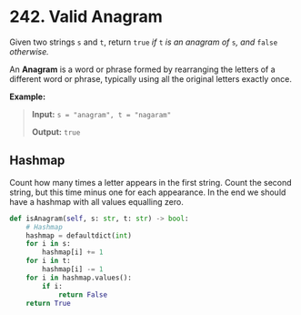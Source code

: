 # 242. Valid Anagram

Given two strings `s` and `t`, return `true` *if* `t` *is an anagram of* `s`*, and* `false` *otherwise.*

An **Anagram** is a word or phrase formed by rearranging the letters of a different word or phrase, typically using all the original letters exactly once.


**Example:**

> **Input:** `s = "anagram", t = "nagaram"`
>
> **Output:** `true`


## Hashmap

Count how many times a letter appears in the first string. Count the second string, but this time minus one for each appearance. In the end we should have a hashmap with all values equalling zero.

```python
def isAnagram(self, s: str, t: str) -> bool:
    # Hashmap
    hashmap = defaultdict(int)
    for i in s:
        hashmap[i] += 1
    for i in t:
        hashmap[i] -= 1
    for i in hashmap.values():
        if i:
            return False
    return True
```

